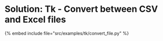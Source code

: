 # Solution: Tk - Convert between CSV and Excel files

{% embed include file="src/examples/tk/convert_file.py" %}



